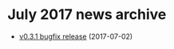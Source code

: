 July 2017 news archive
======================

* [v0.3.1 bugfix release](release-031.html) (2017-07-02)
